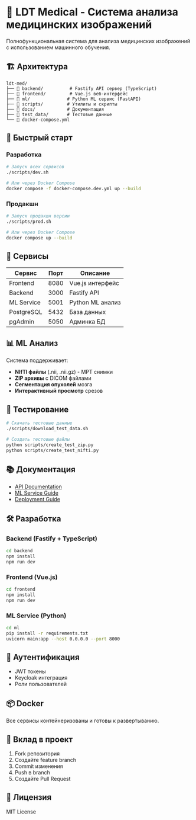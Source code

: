 # 🏥 LDT Medical - Система анализа медицинских изображений

Полнофункциональная система для анализа медицинских изображений с использованием машинного обучения.

## 🏗️ Архитектура

```
ldt-med/
├── 📁 backend/          # Fastify API сервер (TypeScript)
├── 📁 frontend/         # Vue.js веб-интерфейс
├── 📁 ml/              # Python ML сервис (FastAPI)
├── 📁 scripts/         # Утилиты и скрипты
├── 📁 docs/            # Документация
├── 📁 test_data/       # Тестовые данные
└── 📄 docker-compose.yml
```

## 🚀 Быстрый старт

### Разработка
```bash
# Запуск всех сервисов
./scripts/dev.sh

# Или через Docker Compose
docker compose -f docker-compose.dev.yml up --build
```

### Продакшн
```bash
# Запуск продакшн версии
./scripts/prod.sh

# Или через Docker Compose
docker compose up --build
```

## 🔧 Сервисы

| Сервис | Порт | Описание |
|--------|------|----------|
| Frontend | 8080 | Vue.js интерфейс |
| Backend | 3000 | Fastify API |
| ML Service | 5001 | Python ML анализ |
| PostgreSQL | 5432 | База данных |
| pgAdmin | 5050 | Админка БД |

## 📊 ML Анализ

Система поддерживает:
- **NIfTI файлы** (.nii, .nii.gz) - МРТ снимки
- **ZIP архивы** с DICOM файлами
- **Сегментация опухолей** мозга
- **Интерактивный просмотр** срезов

## 🧪 Тестирование

```bash
# Скачать тестовые данные
./scripts/download_test_data.sh

# Создать тестовые файлы
python scripts/create_test_zip.py
python scripts/create_test_nifti.py
```

## 📚 Документация

- [API Documentation](docs/api.md)
- [ML Service Guide](docs/ml-service.md)
- [Deployment Guide](docs/deployment.md)

## 🛠️ Разработка

### Backend (Fastify + TypeScript)
```bash
cd backend
npm install
npm run dev
```

### Frontend (Vue.js)
```bash
cd frontend
npm install
npm run dev
```

### ML Service (Python)
```bash
cd ml
pip install -r requirements.txt
uvicorn main:app --host 0.0.0.0 --port 8000
```

## 🔐 Аутентификация

- JWT токены
- Keycloak интеграция
- Роли пользователей

## 📦 Docker

Все сервисы контейнеризованы и готовы к развертыванию.

## 🤝 Вклад в проект

1. Fork репозитория
2. Создайте feature branch
3. Commit изменения
4. Push в branch
5. Создайте Pull Request

## 📄 Лицензия

MIT License
